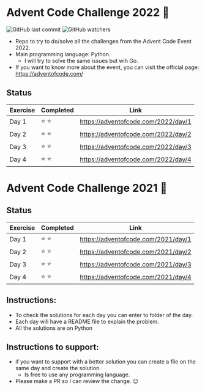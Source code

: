 # Advent Code Challenge 2022 :christmas_tree:
![GitHub last commit](https://img.shields.io/github/last-commit/Dafloresdiaz/advent_code_challenge?style=for-the-badge)
![GitHub watchers](https://img.shields.io/github/watchers/Dafloresdiaz/advent_code_challenge?style=for-the-badge)

* Repo to try to do/solve all the challenges from the Advent Code Event 2022.
* Main programming language: Python.
  * I will try to solve the same issues but wih Go.
* If you want to know more about the event, you can visit the official page: https://adventofcode.com/
## Status
| Exercise | Completed    | Link                                 |
| -------- | ------------ | ------------------------------------ |
| Day 1    | :star: :star: | https://adventofcode.com/2022/day/1 |
| Day 2    | :star: :star: | https://adventofcode.com/2022/day/2 |
| Day 3    | :star: :star: | https://adventofcode.com/2022/day/3 |
| Day 4    | :star: :star: | https://adventofcode.com/2022/day/4 |

# Advent Code Challenge 2021 :christmas_tree:
## Status
| Exercise | Completed    | Link                                 |
| -------- | ------------ | ------------------------------------ |
| Day 1    | :star: :star: | https://adventofcode.com/2021/day/1 |
| Day 2    | :star: :star: | https://adventofcode.com/2021/day/2 |
| Day 3    | :star: :star: | https://adventofcode.com/2021/day/3 |
| Day 4    | :star: :star: | https://adventofcode.com/2021/day/4 |
## Instructions:
* To check the solutions for each day you can enter to folder of the day.
* Each day will have a README file to explain the problem.
* All the solutions are on Python
## Instructions to support:
* if you want to support with a better solution you can create a file on the same day and create the solution.
  * Is free to use any programming language.
* Please make a PR so I can review the change. :wink:
